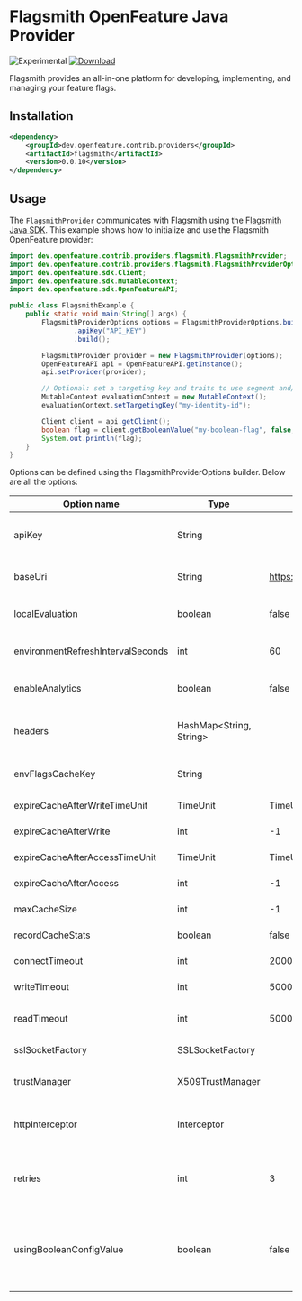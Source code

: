 # Flagsmith OpenFeature Java Provider
![Experimental](https://img.shields.io/badge/experimental-breaking%20changes%20allowed-yellow)
[![Download](https://img.shields.io/maven-central/v/com.flagsmith/flagsmith-java-client)](https://mvnrepository.com/artifact/com.flagsmith/flagsmith-java-client)

Flagsmith provides an all-in-one platform for developing, implementing, and managing your feature flags.

## Installation

<!-- x-release-please-start-version -->

```xml
<dependency>
    <groupId>dev.openfeature.contrib.providers</groupId>
    <artifactId>flagsmith</artifactId>
    <version>0.0.10</version>
</dependency>
```

<!-- x-release-please-end-version -->

## Usage

The `FlagsmithProvider` communicates with Flagsmith using the [Flagsmith Java SDK](https://docs.flagsmith.com/clients/server-side?language=java).
This example shows how to initialize and use the Flagsmith OpenFeature provider:

```java
import dev.openfeature.contrib.providers.flagsmith.FlagsmithProvider;
import dev.openfeature.contrib.providers.flagsmith.FlagsmithProviderOptions;
import dev.openfeature.sdk.Client;
import dev.openfeature.sdk.MutableContext;
import dev.openfeature.sdk.OpenFeatureAPI;

public class FlagsmithExample {
    public static void main(String[] args) {
        FlagsmithProviderOptions options = FlagsmithProviderOptions.builder()
                .apiKey("API_KEY")
                .build();

        FlagsmithProvider provider = new FlagsmithProvider(options);
        OpenFeatureAPI api = OpenFeatureAPI.getInstance();
        api.setProvider(provider);

        // Optional: set a targeting key and traits to use segment and/or identity overrides
        MutableContext evaluationContext = new MutableContext();
        evaluationContext.setTargetingKey("my-identity-id");

        Client client = api.getClient();
        boolean flag = client.getBooleanValue("my-boolean-flag", false, evaluationContext);
        System.out.println(flag);
    }
}
```

Options can be defined using the FlagsmithProviderOptions builder. Below are all the options:

| Option name | Type    | Default   | Description
| ----------- | ------- | --------- | ---------
| apiKey      | String  |  | Your API Token. Note that this is either the `Environment API` key or the `Server Side SDK Token`
| baseUri      | String  | https://edge.api.flagsmith.com/api/v1/ | Override the default Flagsmith API URL if you are self-hosting.
| localEvaluation      | boolean  | false | Controls which mode to run in; [local or remote evaluation](https://docs.flagsmith.com/clients/overview#server-side-sdks).
| environmentRefreshIntervalSeconds      | int  | 60 | Set environment refresh rate when using local evaluation mode
| enableAnalytics      | boolean  | false | Controls whether [Flag Analytics](https://docs.flagsmith.com/advanced-use/flag-analytics) data is sent to the Flagsmith API
| headers      | HashMap<String, String>  |  | Add custom headers which will be sent with each network request to the Flagsmith API.
| envFlagsCacheKey      | String  |  | Enable in-memory caching for the Flagsmith API.
| expireCacheAfterWriteTimeUnit      | TimeUnit  | TimeUnit.MINUTES | The time unit used for cache expiry after write.
| expireCacheAfterWrite      | int  | -1 | The integer time for cache expiry after write.
| expireCacheAfterAccessTimeUnit      | TimeUnit  | TimeUnit.MINUTES | The time unit used for cache expiry after reading.
| expireCacheAfterAccess      | int  | -1 | The integer time for cache expiry after reading.
| maxCacheSize      | int  | -1 | The maximum size of the cache in MB.
| recordCacheStats      | boolean  | false | Whether cache statistics should be recorded.
| connectTimeout      | int  | 2000 | The network timeout in milliseconds.
| writeTimeout      | int  | 5000 | The network timeout in milliseconds when writing.
| readTimeout      | int  | 5000 | The network timeout in milliseconds when reading.
| sslSocketFactory      | SSLSocketFactory  |  | Override the sslSocketFactory.
| trustManager      | X509TrustManager  |  | X509TrustManager used when overriding the sslSocketFactory.
| httpInterceptor      | Interceptor  |  | Add a custom HTTP interceptor in the form of an okhttp3.Interceptor object.
| retries      | int  | 3 | Add a custom com.flagsmith.config.Retry object to configure the backoff / retry configuration.
| usingBooleanConfigValue      | boolean  | false | Determines whether to resolve a feature value as a boolean or use the isFeatureEnabled as the flag itself. These values will be false and true respectively.